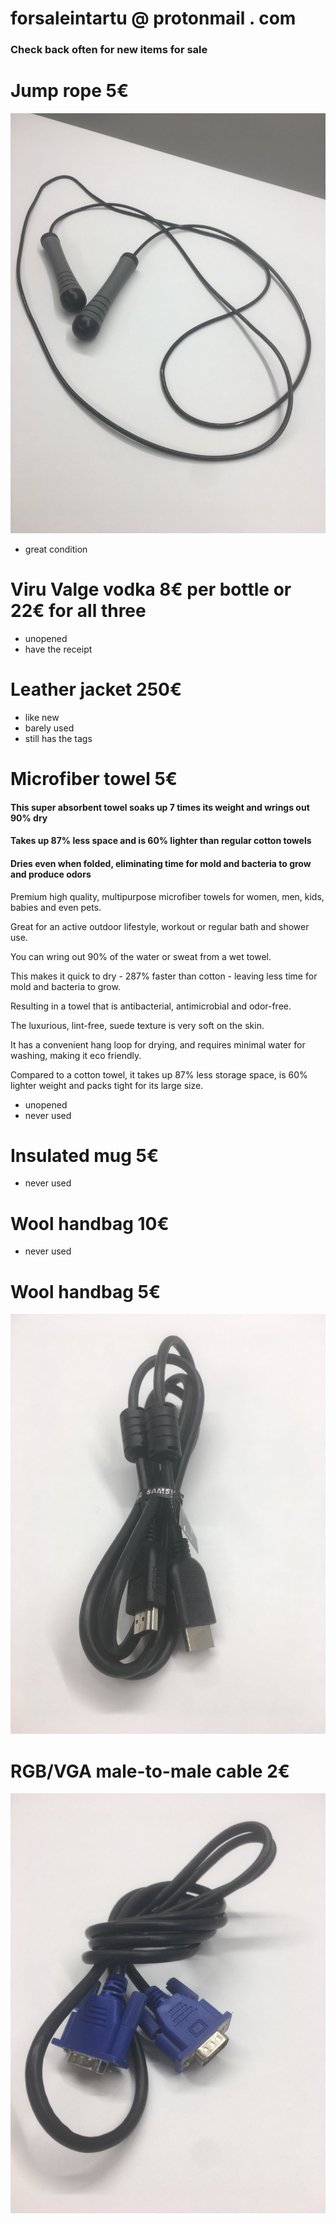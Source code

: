 # forsaleintartu @ protonmail . com

### Check back often for new items for sale

# Jump rope 5€
![jump rope](/for-sale-item-photos/jump-rope.jpg?raw=true)
- great condition

# Viru Valge vodka 8€ per bottle or 22€ for all three
- unopened
- have the receipt

# Leather jacket 250€
- like new
- barely used
- still has the tags

# Microfiber towel 5€
#### This super absorbent towel soaks up 7 times its weight and wrings out 90% dry 

#### Takes up 87% less space and is 60% lighter than regular cotton towels 

#### Dries even when folded, eliminating time for mold and bacteria to grow and produce odors

Premium high quality, multipurpose microfiber towels for women, men, kids, babies and even pets. 

Great for an active outdoor lifestyle, workout or regular bath and shower use.

You can wring out 90% of the water or sweat from a wet towel. 

This makes it quick to dry - 287% faster than cotton - leaving less time for mold and bacteria to grow. 

Resulting in a towel that is antibacterial, antimicrobial and odor-free.

The luxurious, lint-free, suede texture is very soft on the skin. 

It has a convenient hang loop for drying, and requires minimal water for washing, making it eco friendly.

Compared to a cotton towel, it takes up 87% less storage space, is 60% lighter weight and packs tight for its large size.

- unopened
- never used

# Insulated mug 5€
- never used

# Wool handbag 10€
- never used

# Wool handbag 5€
![jump rope](/for-sale-item-photos/HDMI-cable.jpg?raw=true)

# RGB/VGA male-to-male cable 2€
![jump rope](/for-sale-item-photos/RGB-VGA%20Display%20Cable%2015pin%20Male%20to%20Male.jpg?raw=true)
